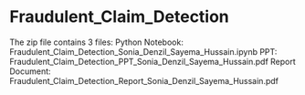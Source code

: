 # Fraudulent_Claim_Detection
The zip file contains 3 files:
Python Notebook: Fraudulent_Claim_Detection_Sonia_Denzil_Sayema_Hussain.ipynb
PPT: Fraudulent_Claim_Detection_PPT_Sonia_Denzil_Sayema_Hussain.pdf
Report Document: Fraudulent_Claim_Detection_Report_Sonia_Denzil_Sayema_Hussain.pdf

